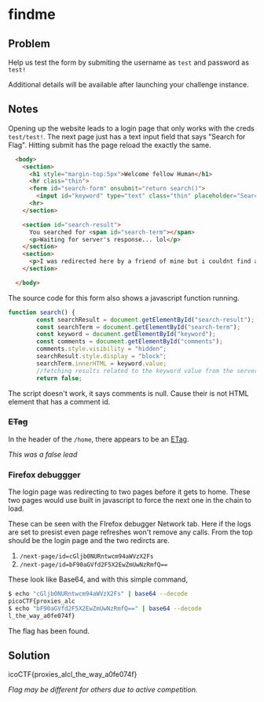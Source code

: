 # findme

## Problem

Help us test the form by submiting the username as `test` and password as `test!`

Additional details will be available after launching your challenge instance.

## Notes

Opening up the website leads to a login page that only works with the creds `test/test!`.  The next page just has a text input field that says "Search for Flag".  Hitting submit has the page reload the exactly the same.  

```html
  <body>
    <section>
      <h1 style="margin-top:5px">Welcome fellow Human</h1>
      <hr class="thin">
      <form id="search-form" onsubmit="return search()">
        <input id="keyword" type="text" class="thin" placeholder="Search for flags"><button type="submit" class="thin">Go</button></form>
      <hr>
    </section>

    <section id="search-result">
      You searched for <span id="search-term"></span>
      <p>Waiting for server's response... lol</p>
    </section>
    <section>
      <p>I was redirected here by a friend of mine but i couldnt find anything. Help me search for flags :-)</p>
    </section>

  </body>
```

The source code for this form also shows a javascript function running.

```js
function search() {
        const searchResult = document.getElementById("search-result");
        const searchTerm = document.getElementById("search-term");
        const keyword = document.getElementById("keyword");
        const comments = document.getElementById("comments");
        comments.style.visibility = "hidden";
        searchResult.style.display = "block";
        searchTerm.innerHTML = keyword.value;
        //fetching results related to the keyword value from the server
        return false;
```

The script doesn't work, it says comments is null.  Cause their is not HTML element that has a comment id.

### ~~ETag~~

In the header of the `/home`, there appears to be an [ETag](https://developer.mozilla.org/en-US/docs/Web/HTTP/Headers/ETag).

*This was a false lead*

### Firefox debuggger

The login page was redirecting to two pages before it gets to home.  These two pages would use built in javascript to force the next one in the chain to load.

These can be seen with the FIrefox debugger Network tab.  Here if the logs are set to presist even page refreshes won't remove any calls.  From the top should be the login page and the two redircts are.

1. `/next-page/id=cGljb0NURntwcm94aWVzX2Fs`
2. `/next-page/id=bF90aGVfd2F5X2EwZmUwNzRmfQ==`

These look like Base64, and with this simple command,

```bash
$ echo "cGljb0NURntwcm94aWVzX2Fs" | base64 --decode
picoCTF{proxies_alc
$ echo "bF90aGVfd2F5X2EwZmUwNzRmfQ==" | base64 --decode
l_the_way_a0fe074f}
```

The flag has been found.

## Solution

icoCTF{proxies_alcl_the_way_a0fe074f}

*Flag may be different for others due to active competition.*
